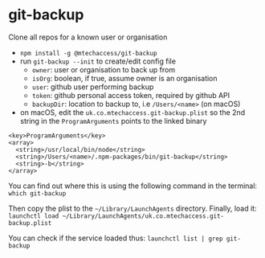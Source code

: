 # git-backup

Clone all repos for a known user or organisation

- `npm install -g @mtechaccess/git-backup`
- run `git-backup --init` to create/edit config file
  - `owner`: user or organisation to back up from
  - `isOrg`: boolean, if true, assume owner is an organisation
  - `user`: github user performing backup
  - `token`: github personal access token, required by github API
  - `backupDir`: location to backup to, i.e `/Users/<name>` (on macOS)
- on macOS, edit the `uk.co.mtechaccess.git-backup.plist` so the 2nd string in the `ProgramArguments` points to the linked binary

```
<key>ProgramArguments</key>
<array>
  <string>/usr/local/bin/node</string>
  <string>/Users/<name>/.npm-packages/bin/git-backup</string>
  <string>-b</string>
</array>
```

You can find out where this is using the following command in the terminal: `which git-backup`

Then copy the plist to the `~/Library/LaunchAgents` directory.
Finally, load it: `launchctl load ~/Library/LaunchAgents/uk.co.mtechaccess.git-backup.plist`

You can check if the service loaded thus: `launchctl list | grep git-backup`
